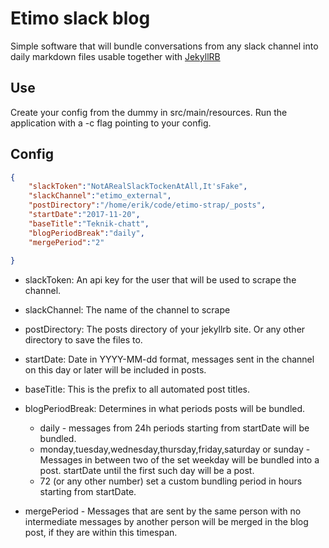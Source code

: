 # Etimo slack blog
Simple software that will bundle conversations from any slack channel
into daily markdown files usable together with [JekyllRB](https://jekyllrb.com/)
## Use
Create your config from the dummy in src/main/resources. 
Run the application with a -c flag pointing to your config.

## Config
```json 
{
	"slackToken":"NotARealSlackTockenAtAll,It'sFake",
	"slackChannel":"etimo_external",
	"postDirectory":"/home/erik/code/etimo-strap/_posts",
	"startDate":"2017-11-20",
	"baseTitle":"Teknik-chatt",
	"blogPeriodBreak":"daily",
	"mergePeriod":"2"
	
}
```
- slackToken: An api key for the user that will be used to scrape the channel.
- slackChannel: The name of the channel to scrape
- postDirectory: The posts directory of your jekyllrb site. Or any other directory to save the files to.
- startDate: Date in YYYY-MM-dd format, messages sent in the channel on this day or later will be included in posts.
- baseTitle: This is the prefix to all automated post titles.

- blogPeriodBreak: Determines in what periods posts will be bundled. 
	- daily - messages from 24h periods starting from startDate will be bundled.	
	- monday,tuesday,wednesday,thursday,friday,saturday or sunday - Messages in between two of the set weekday will be bundled into a post. startDate  until the first such day will be a post.
	- 72 (or any other number) set a custom bundling period in hours starting from startDate.
- mergePeriod - Messages that are sent by the same person with no intermediate messages by another person will be merged in the blog post, if they are within this timespan.